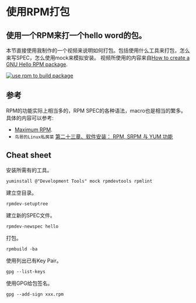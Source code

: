 # 使用RPM打包

## 使用一个RPM来打一个hello word的包。

本节直接使用我制作的一个视频来说明如何打包。包括使用什么工具来打包，怎么来写SPEC，怎么使用mock来模拟安装。
视频所使用的内容来自[How to create a GNU Hello RPM package](https://fedoraproject.org/wiki/How_to_create_a_GNU_Hello_RPM_package).


[![use rpm to build package](http://img.youtube.com/vi/wncPnBQn7I4/0.jpg)](http://www.youtube.com/watch?v=wncPnBQn7I4 "Awesome")


## 参考
RPM的功能实际上相当多的，RPM SPEC的各种语法，macro也是相当的繁多。具体的内容可以参考:
- [Maximum RPM](http://ftp.rpm.org/max-rpm/).
- `鸟哥的Linux私房菜` [第二十三章、软件安装： RPM, SRPM 与 YUM 功能](http://cn.linux.vbird.org/linux_basic/0520rpm_and_srpm.php)

## Cheat sheet

安装所需有的工具。
```
yuminstall @"Development Tools" mock rpmdevtools rpmlint
```

建立空目录。
```
rpmdev-setuptree
```

建立新的SPEC文件。
```
rpmdev-newspec hello
```

打包。
```
rpmbuild -ba 
```

使用列出已有Key Pair。
```
gpg --list-keys
```

使用GPG给包签名。
```
gpg --add-sign xxx.rpm
```
